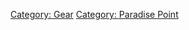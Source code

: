 [Category: Gear](Category:_Gear "wikilink") [Category: Paradise
Point](Category:_Paradise_Point "wikilink")
